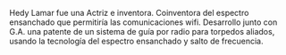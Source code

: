 Hedy Lamar fue una Actriz e inventora. Coinventora del espectro ensanchado que permitiría las comunicaciones wifi.
Desarrollo junto con G.A. una patente de un sistema de guía por radio para torpedos aliados, usando la tecnología del espectro ensanchado y salto de frecuencia.